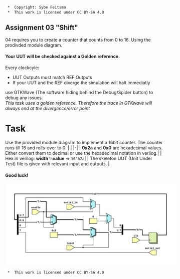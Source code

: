 ```
 *  Copyright: Sybe Feitsma
 *  This work is licensed under CC BY-SA 4.0 
```

## Assignment 03 "Shift"

  04 requires you to create a counter that counts from 0 to 16. Using the prodivded module diagram.
  
#### Your UUT will be checked against a Golden reference. 
  Every clockcyle:

  - UUT Outputs must match REF Outputs
  - If your UUT and the REF diverge the simulation will halt immediatly

  use GTKWave (The software hiding behind the Debug/Spider button) to debug any issues.\
  *This task uses a golden reference. Therefore the trace in GTKwave will always end at the divergence/error point*

# Task
  Use the provided module diagram to implement a 16bit counter. The counter runs till 16 and rolls-over to 0.
  | |
  |-|
  | **0x2a** and **0x0** are hexadecimal values. Either convert them to decimal or use the hexadecimal notation in verilog.|
  | Hex in verilog:  **width**`'h`**value** => `16'h2a`|
  | The skeleton UUT (Unit Under Test) file is given with relevant input and outputs. |

  #### Good luck!


<img src="diagram.svg" style="background-color:white;padding:20px;">

```
 *  This work is licensed under CC BY-SA 4.0 
```